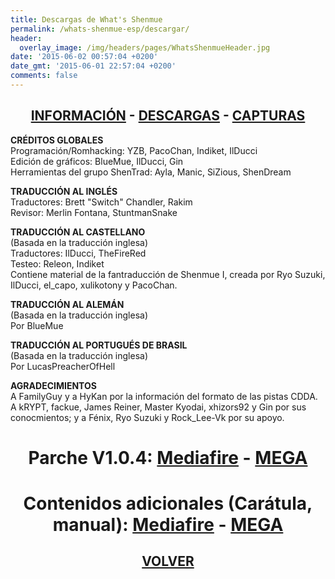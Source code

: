 ```yaml
---
title: Descargas de What's Shenmue
permalink: /whats-shenmue-esp/descargar/
header:
  overlay_image: /img/headers/pages/WhatsShenmueHeader.jpg
date: '2015-06-02 00:57:04 +0200'
date_gmt: '2015-06-01 22:57:04 +0200'
comments: false
---
```

<h2 style="text-align: center;"><strong><a href="/whats-shenmue-esp/informacion/">INFORMACIÓN</a> - <a href="/whats-shenmue-esp/descargar/">DESCARGAS</a> - <a href="/whats-shenmue-esp/capturas/">CAPTURAS</a></strong></h2>

**CRÉDITOS GLOBALES**  
Programación/Romhacking: YZB, PacoChan, Indiket, IlDucci  
Edición de gráficos: BlueMue, IlDucci, Gin  
Herramientas del grupo ShenTrad: Ayla, Manic, SiZious, ShenDream

**TRADUCCIÓN AL INGLÉS**  
Traductores: Brett "Switch" Chandler, Rakim  
Revisor: Merlin Fontana, StuntmanSnake

**TRADUCCIÓN AL CASTELLANO**  
(Basada en la traducción inglesa)  
Traductores: IlDucci, TheFireRed  
Testeo: Releon, Indiket  
Contiene material de la fantraducción de Shenmue I, creada por Ryo Suzuki, IlDucci, 
el_capo, xulikotony y PacoChan.

**TRADUCCIÓN AL ALEMÁN**  
(Basada en la traducción inglesa)  
Por BlueMue

**TRADUCCIÓN AL PORTUGUÉS DE BRASIL**  
(Basada en la traducción inglesa)  
Por LucasPreacherOfHell

**AGRADECIMIENTOS**  
A FamilyGuy y a HyKan por la información del formato de las pistas CDDA.  
A kRYPT, fackue, James Reiner, Master Kyodai, xhizors92 y Gin por sus conocmientos; 
y a Fénix, Ryo Suzuki y Rock_Lee-Vk por su apoyo.

<h1 style="text-align: center;"><strong>Parche V1.0.4:</strong>  
<strong><a href="http://www.mediafire.com/download/lfr5nbrhe2q42xb/WhatsShenmue104.7z" target="_blank">Mediafire</a> - <a href="https://mega.nz/#!ZEcwySSA!-77BUlzGzhzmcCkJZ2kE6KsvBsFiPhmNcbMTuxayxxA" target="_blank">MEGA</a></strong></h1>

<h1 style="text-align: center;"><strong>Contenidos adicionales (Carátula, manual):</strong>  
<strong><a href="http://www.mediafire.com/download/ls82yh9qcndrnw4/WhatsShenmueExtras-11.7z" target="_blank">Mediafire</a> - <a href="https://mega.nz/#!AV0H1ASK!Xqecv4NuZ__TAAo3B5Evss-b0jEO8ApOKsENzUYhntY" target="_blank">MEGA</a></strong></h1>

<h2 style="text-align: center;"><strong><a href="/whats-shenmue-esp/">VOLVER</a></strong></h2>


